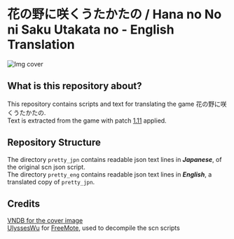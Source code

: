 # 花の野に咲くうたかたの / Hana no No ni Saku Utakata no - English Translation

![Img cover](https://s2.vndb.org/cv/21/27121.jpg)

What is this repository about?
-------------
This repository contains scripts and text for translating the game 花の野に咲くうたかたの.<br/>
Text is extracted from the game with patch [1.11](http://www.applique-soft.com/sapo/hananono_patch_v1_11.zip) applied.

Repository Structure
-------------
The directory `pretty_jpn` contains readable json text lines in ***Japanese***, of the original scn json script.<br/>
The directory `pretty_eng` contains readable json text lines in ***English***, a translated copy of `pretty_jpn`.

Credits
-------------
[VNDB for the cover image](https://vndb.org/v16193/) <br/>
[UlyssesWu](https://github.com/UlyssesWu) for [FreeMote](https://github.com/UlyssesWu/FreeMote), used to decompile the scn scripts
